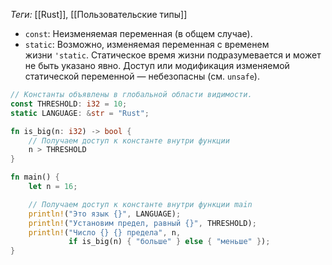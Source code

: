 
*Теги:* [[Rust]], [[Пользовательские типы]]

- `const`: Неизменяемая переменная (в общем случае).
- `static`: Возможно, изменяемая переменная с временем жизни `'static`. Статическое время жизни подразумевается и может не быть указано явно. Доступ или модификация изменяемой статической переменной — небезопасны (см. `unsafe`).

```rust
// Константы объявлены в глобальной области видимости.
const THRESHOLD: i32 = 10;
static LANGUAGE: &str = "Rust";

fn is_big(n: i32) -> bool {
    // Получаем доступ к константе внутри функции
    n > THRESHOLD
}

fn main() {
    let n = 16;

    // Получаем доступ к константе внутри функции main
    println!("Это язык {}", LANGUAGE);
    println!("Установим предел, равный {}", THRESHOLD);
    println!("Число {} {} предела", n, 
             if is_big(n) { "больше" } else { "меньше" });
}
```

```rust

```

```rust

```

```rust

```
